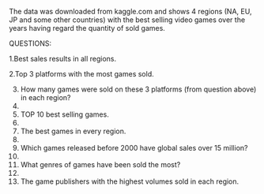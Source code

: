 The data was downloaded from kaggle.com and shows 4 regions (NA, EU, JP and some other countries) with the best selling video games over the years 
having regard the quantity of sold games.

QUESTIONS: 

1.Best sales results in all regions.

2.Top 3 platforms with the most games sold.

3. How many games were sold on these 3 platforms (from question above) in each region?
4. 
5. TOP 10 best selling games.
6. 
7. The best games in every region.
8. 
9. Which games released before 2000 have global sales over 15 million?
10. 
11. What genres of games have been sold the most?
12. 
13. The game publishers with the highest volumes sold in each region.
